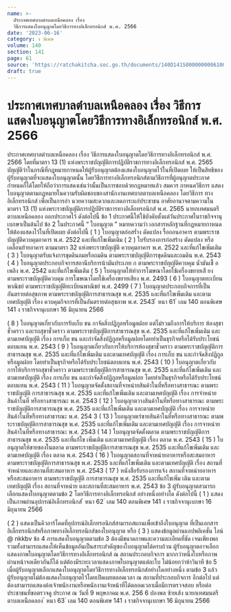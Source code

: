```yaml
---
name: >-
  ประกาศเทศบาลตำบลเหนือคลอง เรื่อง 
  วิธีการแสดงใบอนุญาตโดยวิธีการทางอิเล็กทรอนิกส์ พ.ศ. 2566
date: '2023-06-16'
category: ง พิเศษ
volume: 140
section: 141
page: 61
source: 'https://ratchakitcha.soc.go.th/documents/140D141S0000000006100.pdf'
draft: true
---
```


# ประกาศเทศบาลตำบลเหนือคลอง เรื่อง  วิธีการแสดงใบอนุญาตโดยวิธีการทางอิเล็กทรอนิกส์ พ.ศ. 2566

ประกาศเทศบาลตำบลเหนือคลอง เรื่อง วิธีการแสดงใบอนุญาตโดยวิธีการทางอิเล็กทรอนิกส์ พ.ศ. 2566 โดยที่มาตรา 13 (1) แห่งพระราชบัญญัติการปฏิบัติราชการทางอิเล็กทรอนิกส์ พ.ศ. 2565 บัญญัติว่าในกรณีที่กฎหมายกาหนดให้ผู้รับอนุญาตต้องแสดงใบอนุญาตไว้ในที่เปิดเผย ให้เป็นสิทธิของ ผู้รับอนุญาตที่จะแสดงใบอนุญาตนั้น โดยวิธีการทางอิเล็กทรอนิกส์ตามวิธีการที่ผู้อนุญาตประกาศ กำหนดก็ได้โดยให้ถือว่าการแสดงเช่นว่านั้นเป็นการชอบด้วยกฎหมายแล้ว สมควร กาหนดวิธีการ แสดงใบอนุญาตตามกฎหมายในความรับผิดชอบของสานักงานเทศบาลตาบลเหนือคลอง โดยวิธีการ ทางอิเล็กทรอนิกส์ เพื่อเป็นการอำ นวยความสะดวกและลดภาระแก่ประชาชน อาศัยอานาจตามความในมาตรา 13 (1) แห่งพระราชบัญญัติการปฏิบัติราชการทางอิเล็กทรอนิกส์ พ.ศ. 2565 นายกเทศมนตรีตาบลเหนือคลอง ออกประกาศไว้ ดังต่อไปนี้ ข้อ 1 ประกาศนี้ให้ใช้บังคับตั้งแต่วันประกาศในราชกิจจานุเบกษาเป็นต้นไป ข้อ 2 ในประกาศนี้ “ ใบอนุญาต ” หมายความว่า เอกสารหลักฐานที่กฎหมายกาหนดให้ต้องแสดงไว้ในที่เปิดเผย ดังต่อไปนี้ ( 1 ) ใบอนุญาตก่อสร้ำง ดัดแปลง รื้อถอนอาคาร ตามพระราชบัญญัติควบคุมอาคาร พ.ศ. 2522 และที่แก้ไขเพิ่มเติม ( 2 ) ใบรับรองการก่อสร้าง ดัดแปลง หรือเคลื่อนย้ายอาคาร ตามมาตรา 32 แห่งพระราชบัญญัติ ควบคุมอาคาร พ.ศ. 2522 และที่แก้ไขเพิ่มเติม ( 3 ) ใบอนุญาตรับแจ้งการขุดดินถมหรือถมดิน ตามพระราชบัญญัติการขุดดินและถมดิน พ.ศ. 2543 ( 4 ) ใบอนุญาตประกอบกิจการสถานีบริการน้ามันประเภท ก ตามพระราชบัญญัติควบคุม น้ำมันเชื้ อเพลิง พ.ศ. 2542 และที่แก้ไขเพิ่มเติม ( 5 ) ใบอนุญาตให้ทำการโฆษณาโดยใช้เครื่องขยายเสี ยง ตามพระราชบัญญัติควบคุม การโฆษณาโดยใช้เครื่องขยายเสียง พ.ศ. 2493 ( 6 ) ใบอนุญาตทะเบียนพาณิชย์ ตามพระราชบัญญัติทะเบียนพาณิชย์ พ.ศ. 2499 ( 7 ) ใบอนุญาตประกอบกิจการที่เป็นอันตรายต่อสุขภาพ ตามพระราชบัญญัติการสาธารณสุข พ.ศ. 2535 และที่แก้ไขเพิ่มเติม และตามเทศบัญญัติ เรื่อง ควบคุมกิจการที่เป็นอันตรายต่อสุขภาพ พ.ศ. 2543 ้ หนา 61 ่ เลม 140 ตอนพิเศษ 141 ง ราชกิจจานุเบกษา 16 มิถุนายน 2566

( 8 ) ใบอนุญาตเกี่ยวกับการรับเก็บ ขน กาจัดสิ่งปฏิกูลหรือมูลฝอย แต่ไม่รวมถึงการให้บริการ ห้องสุขาชั่วคราว และรถสุขาชั่วคราว ตามพระราชบัญญัติการสาธารณสุข พ.ศ. 2535 และที่แก้ไขเพิ่มเติม และตามเทศบัญญัติ เรื่อง การเก็บ ขน และกำจัดสิ่งปฏิกูลหรือมูลฝอยโดยทำเป็นธุรกิจหรือได้รับประโยชน์ ตอบแทน พ.ศ. 2543 ( 9 ) ใบอนุญาตเกี่ยวกับการให้บริการห้องสุขาชั่วคราว ตามพระราชบัญญัติการสาธารณสุข พ.ศ. 2535 และที่แก้ไขเพิ่มเติม และตามเทศบัญญัติ เรื่อง การเก็บ ขน และกำจัดสิ่งปฏิกูลหรือมูลฝอย โดยทำเป็นธุรกิจหรือได้รับประโยชน์ตอบแทน พ.ศ. 2543 ( 10 ) ใบอนุญาตเกี่ยวกับการให้บริการรถสุขาชั่วคราว ตามพระราชบัญญัติการสาธารณสุข พ.ศ. 2535 และที่แก้ไขเพิ่มเติม และตามเทศบัญญัติ เรื่อง การเก็บ ขน และกำจัดสิ่งปฏิกูลหรือมูลฝอย โดยทำเป็นธุรกิจหรือได้รับประโยชน์ตอบแทน พ.ศ. 2543 ( 11 ) ใบอนุญาตจัดตั้งสถานที่จาหน่ายสินค้าในที่หรือทางสาธารณะ ตามพระราชบัญญัติ การสาธารณสุข พ.ศ. 2535 และที่แก้ไขเพิ่มเติม และตามเทศบัญญัติ เรื่อง การจำหน่ายสินค้าในที่ หรือทางสาธารณะ พ.ศ. 2543 ( 12 ) ใบอนุญาตวางสินค้าในที่หรือทางสาธารณะ ตามพระราชบัญญัติการสาธารณสุข พ.ศ. 2535 และที่แก้ไขเพิ่มเติม และตามเทศบัญญัติ เรื่อง การจาหน่ายสินค้าในที่หรือทางสาธารณะ พ.ศ. 254 3 ( 13 ) ใบอนุญาตเร่ขายสินค้าในที่หรือทางสาธารณะ ตามพระราชบัญญัติการสาธารณสุข พ.ศ. 2535 และที่แก้ไขเพิ่มเติม และตามเทศบัญญัติ เรื่อง การจาหน่ายสินค้าในที่หรือทางสาธารณะ พ.ศ. 2543 ( 14 ) ใบอนุญาตจัดตั้งตลาด ตามพระราชบัญญัติการสาธารณสุข พ.ศ. 2535 และที่แก้ไข เพิ่มเติม และตามเทศบัญญัติ เรื่อง ตลาด พ.ศ. 2543 ( 15 ) ใบอนุญาตให้ขายของในตลาด ตามพระราชบัญญัติการสาธารณสุข พ.ศ. 2535 และที่แก้ไขเพิ่มเติม และตามเทศบัญญัติ เรื่อง ตลาด พ.ศ. 2543 ( 16 ) ใบอนุญาตสถานที่จาหน่ายอาหารหรือสะสมอาหาร ตามพระราชบัญญัติการสาธารณสุข พ.ศ. 2535 และที่แก้ไขเพิ่มเติม และตามเทศบัญญัติ เรื่อง สถานที่จำหน่ายและสถานที่สะสมอาหาร พ.ศ. 2543 ( 17 ) หนังสือรับรองการแจ้ง สถานที่จาหน่ายอาหารหรือสะสมอาหาร ตามพระราชบัญญัติ การสาธารณสุข พ.ศ. 2535 และที่แก้ไขเพิ่ม เติม และตามเทศบัญญัติ เรื่อง สถานที่จาหน่าย และสถานที่สะสมอาหาร พ.ศ. 2543 ข้อ 3 ผู้รับอนุญาตสามารถเลือกแสดงใบอนุญาตตามข้อ 2 โดยวิธีการทางอิเล็กทรอนิกส์ อย่างหนึ่งอย่างใด ดังต่อไปนี้ ( 1 ) แสดงเป็นภาพผ่านอุปกรณ์อิเล็กทรอนิกส์ ้ หนา 62 ่ เลม 140 ตอนพิเศษ 141 ง ราชกิจจานุเบกษา 16 มิถุนายน 2566

( 2 ) แสดงเป็นคิวอาร์โคดที่อุปกรณ์อิเล็กทรอนิกส์สามารถสแกนเพื่อเข้าถึงใบอนุญาต ที่เป็นเอกสารอิเล็กทรอนิกส์หรือภาพทางอิเล็กทรอนิกส์ของใบอนุญาต หรือ ( 3 ) แสดงข้อมูลผ่านแอปพลิเคชั่น ไลน์ @ nkkbv ข้อ 4 การแสดงใบอนุญาตตามข้อ 3 ต้องมีขนาดภาพและความละเอียดที่ชัด เจนเพียงพอ รวมทั้งสามารถแสดงให้เห็นข้อมูลอันเป็นสาระสำคัญของใบอนุญาตได้ครบถ้วน ผู้รับอนุญาตอาจเลือกแสดงภาพใบอนุญาตโดยวิธีการทางอิเล็กทรอนิกส์ ณ สถานประกอบกิจการ มากกว่าหนึ่งใบหรือภาพผ่านหน้าจอเดียวกันก็ได้ แต่ต้องมีระยะเวลาแสดงภาพใบอนุญาตแต่ละใบ ไม่น้อยกว่าห้าวินาที ข้อ 5 เมื่อผู้รับอนุญาตเลือกแสดงใบอนุญาตโดยวิธีการทางอิเล็กทรอนิกส์อย่างใดอย่างหนึ่ง ตามข้อ 3 แล้ว ผู้รับอนุญาตไม่ต้องแสดงใบอนุญาตไว้โดยเปิดเผยตลอดเวลา ณ สถานที่ประกอบกิจการ อีกต่อไป แต่ต้องสามารถแสดงต่อเจ้าพนักงานหรือพนักงานเจ้าหน้าที่ได้ตลอดเวลาเมื่อมีการตรวจสอบ หรือต่อประชาชนที่ขอตรวจดู ประกาศ ณ วันที่ 9 พฤษภาคม พ.ศ. 256 6 ปองพล ซ้ายเส้ง นายกเทศมนตรีตาบลเหนือคลอง ้ หนา 63 ่ เลม 140 ตอนพิเศษ 141 ง ราชกิจจานุเบกษา 16 มิถุนายน 2566
